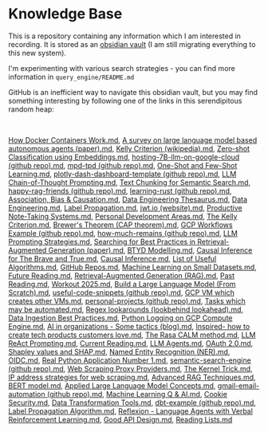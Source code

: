 # Knowledge Base

This is a repository containing any information which I am interested in recording. It is stored as an [obsidian vault](https://obsidian.md/) (I am still migrating everything to this new system). 

I'm experimenting with various search strategies - you can find more information in `query_engine/README.md`

GitHub is an inefficient way to navigate this obsidian vault, but you may find something interesting by following one of the links in this serendipitous random heap:

<br>

[How Docker Containers Work.md](./obsidian-vault\2%20-%20Full%20Notes\How%20Docker%20Containers%20Work.md), [A survey on large language model based autonomous agents (paper).md](./obsidian-vault\3%20-%20Source%20Material\A%20survey%20on%20large%20language%20model%20based%20autonomous%20agents%20(paper).md), [Kelly Criterion (wikipedia).md](./obsidian-vault\3%20-%20Source%20Material\Kelly%20Criterion%20(wikipedia).md), [Zero-shot Classification using Embeddings.md](./obsidian-vault\2%20-%20Full%20Notes\Zero-shot%20Classification%20using%20Embeddings.md), [hosting-7B-llm-on-google-cloud (github repo).md](./obsidian-vault\2%20-%20Full%20Notes\hosting-7B-llm-on-google-cloud%20(github%20repo).md), [mpd-tpd (github repo).md](./obsidian-vault\2%20-%20Full%20Notes\mpd-tpd%20(github%20repo).md), [One-Shot and Few-Shot Learning.md](./obsidian-vault\2%20-%20Full%20Notes\One-Shot%20and%20Few-Shot%20Learning.md), [plotly-dash-dashboard-template (github repo).md](./obsidian-vault\2%20-%20Full%20Notes\plotly-dash-dashboard-template%20(github%20repo).md), [LLM Chain-of-Thought Prompting.md](./obsidian-vault\2%20-%20Full%20Notes\LLM%20Chain-of-Thought%20Prompting.md), [Text Chunking for Semantic Search.md](./obsidian-vault\2%20-%20Full%20Notes\Text%20Chunking%20for%20Semantic%20Search.md), [happy-rag-friends (github repo).md](./obsidian-vault\2%20-%20Full%20Notes\happy-rag-friends%20(github%20repo).md), [learning-rust (github repo).md](./obsidian-vault\2%20-%20Full%20Notes\learning-rust%20(github%20repo).md), [Association, Bias & Causation.md](./obsidian-vault\2%20-%20Full%20Notes\Association,%20Bias%20&%20Causation.md), [Data Engineering Thesaurus.md](./obsidian-vault\4%20-%20Maps%20of%20Content\Data%20Engineering%20Thesaurus.md), [Data Engineering.md](./obsidian-vault\4%20-%20Maps%20of%20Content\Data%20Engineering.md), [Label Propagation.md](./obsidian-vault\2%20-%20Full%20Notes\Label%20Propagation.md), [jwt.io (website).md](./obsidian-vault\3%20-%20Source%20Material\jwt.io%20(website).md), [Productive Note-Taking Systems.md](./obsidian-vault\2%20-%20Full%20Notes\Productive%20Note-Taking%20Systems.md), [Personal Development Areas.md](./obsidian-vault\4%20-%20Maps%20of%20Content\Personal%20Development%20Areas.md), [The Kelly Criterion.md](./obsidian-vault\2%20-%20Full%20Notes\The%20Kelly%20Criterion.md), [Brewer's Theorem (CAP theorem).md](./obsidian-vault\2%20-%20Full%20Notes\Brewer's%20Theorem%20(CAP%20theorem).md), [GCP Workflows Example (github repo).md](./obsidian-vault\2%20-%20Full%20Notes\GCP%20Workflows%20Example%20(github%20repo).md), [how-much-remains (github repo).md](./obsidian-vault\2%20-%20Full%20Notes\how-much-remains%20(github%20repo).md), [LLM Prompting Strategies.md](./obsidian-vault\3%20-%20Source%20Material\LLM%20Prompting%20Strategies.md), [Searching for Best Practices in Retrieval-Augmented Generation (paper).md](./obsidian-vault\3%20-%20Source%20Material\Searching%20for%20Best%20Practices%20in%20Retrieval-Augmented%20Generation%20(paper).md), [BTYD Modelling.md](./obsidian-vault\2%20-%20Full%20Notes\BTYD%20Modelling.md), [Causal Inference for The Brave and True.md](./obsidian-vault\3%20-%20Source%20Material\Causal%20Inference%20for%20The%20Brave%20and%20True.md), [Causal Inference.md](./obsidian-vault\4%20-%20Maps%20of%20Content\Causal%20Inference.md), [List of Useful Algorithms.md](./obsidian-vault\4%20-%20Maps%20of%20Content\List%20of%20Useful%20Algorithms.md), [GitHub Repos.md](./obsidian-vault\4%20-%20Maps%20of%20Content\GitHub%20Repos.md), [Machine Learning on Small Datasets.md](./obsidian-vault\4%20-%20Maps%20of%20Content\Machine%20Learning%20on%20Small%20Datasets.md), [Future Reading.md](./obsidian-vault\2%20-%20Full%20Notes\Future%20Reading.md), [Retrieval-Augmented Generation (RAG).md](./obsidian-vault\2%20-%20Full%20Notes\Retrieval-Augmented%20Generation%20(RAG).md), [Past Reading.md](./obsidian-vault\2%20-%20Full%20Notes\Past%20Reading.md), [Workout 2025.md](./obsidian-vault\2%20-%20Full%20Notes\Workout%202025.md), [Build a Large Language Model (From Scratch).md](./obsidian-vault\3%20-%20Source%20Material\Build%20a%20Large%20Language%20Model%20(From%20Scratch).md), [useful-code-snippets (github repo).md](./obsidian-vault\2%20-%20Full%20Notes\useful-code-snippets%20(github%20repo).md), [GCP VM which creates other VMs.md](./obsidian-vault\2%20-%20Full%20Notes\GCP%20VM%20which%20creates%20other%20VMs.md), [personal-projects (github repo).md](./obsidian-vault\2%20-%20Full%20Notes\personal-projects%20(github%20repo).md), [Tasks which may be automated.md](./obsidian-vault\4%20-%20Maps%20of%20Content\Tasks%20which%20may%20be%20automated.md), [Regex lookarounds (lookbehind lookahead).md](./obsidian-vault\2%20-%20Full%20Notes\Regex%20lookarounds%20(lookbehind%20lookahead).md), [Data Ingestion Best Practices.md](./obsidian-vault\2%20-%20Full%20Notes\Data%20Ingestion%20Best%20Practices.md), [Python Logging on GCP Compute Engine.md](./obsidian-vault\2%20-%20Full%20Notes\Python%20Logging%20on%20GCP%20Compute%20Engine.md), [AI in organizations - Some tactics (blog).md](./obsidian-vault\3%20-%20Source%20Material\AI%20in%20organizations%20-%20Some%20tactics%20(blog).md), [Inspired- how to create tech products customers love.md](./obsidian-vault\3%20-%20Source%20Material\Inspired-%20how%20to%20create%20tech%20products%20customers%20love.md), [The Rasa CALM method.md](./obsidian-vault\2%20-%20Full%20Notes\The%20Rasa%20CALM%20method.md), [LLM ReAct Prompting.md](./obsidian-vault\2%20-%20Full%20Notes\LLM%20ReAct%20Prompting.md), [Current Reading.md](./obsidian-vault\4%20-%20Maps%20of%20Content\Current%20Reading.md), [LLM Agents.md](./obsidian-vault\2%20-%20Full%20Notes\LLM%20Agents.md), [OAuth 2.0.md](./obsidian-vault\2%20-%20Full%20Notes\OAuth%202.0.md), [Shapley values and SHAP.md](./obsidian-vault\2%20-%20Full%20Notes\Shapley%20values%20and%20SHAP.md), [Named Entity Recognition (NER).md](./obsidian-vault\2%20-%20Full%20Notes\Named%20Entity%20Recognition%20(NER).md), [OIDC.md](./obsidian-vault\2%20-%20Full%20Notes\OIDC.md), [Real Python Application Number 1.md](./obsidian-vault\2%20-%20Full%20Notes\Real%20Python%20Application%20Number%201.md), [semantic-search-engine (github repo).md](./obsidian-vault\2%20-%20Full%20Notes\semantic-search-engine%20(github%20repo).md), [Web Scraping Proxy Providers.md](./obsidian-vault\2%20-%20Full%20Notes\Web%20Scraping%20Proxy%20Providers.md), [The Kernel Trick.md](./obsidian-vault\2%20-%20Full%20Notes\The%20Kernel%20Trick.md), [IP address strategies for web scraping.md](./obsidian-vault\2%20-%20Full%20Notes\IP%20address%20strategies%20for%20web%20scraping.md), [Advanced RAG Techniques.md](./obsidian-vault\4%20-%20Maps%20of%20Content\Advanced%20RAG%20Techniques.md), [BERT model.md](./obsidian-vault\2%20-%20Full%20Notes\BERT%20model.md), [Applied Large Language Model Concepts.md](./obsidian-vault\4%20-%20Maps%20of%20Content\Applied%20Large%20Language%20Model%20Concepts.md), [gmail-email-automation (github repo).md](./obsidian-vault\2%20-%20Full%20Notes\gmail-email-automation%20(github%20repo).md), [Machine Learning Q & AI.md](./obsidian-vault\3%20-%20Source%20Material\Machine%20Learning%20Q%20&%20AI.md), [Cookie Security.md](./obsidian-vault\2%20-%20Full%20Notes\Cookie%20Security.md), [Data Transformation Tools.md](./obsidian-vault\2%20-%20Full%20Notes\Data%20Transformation%20Tools.md), [dbt-example (github repo).md](./obsidian-vault\2%20-%20Full%20Notes\dbt-example%20(github%20repo).md), [Label Propagation Algorithm.md](./obsidian-vault\2%20-%20Full%20Notes\Label%20Propagation%20Algorithm.md), [Reflexion - Language Agents with Verbal Reinforcement Learning.md](./obsidian-vault\2%20-%20Full%20Notes\Reflexion%20-%20Language%20Agents%20with%20Verbal%20Reinforcement%20Learning.md), [Good API Design.md](./obsidian-vault\2%20-%20Full%20Notes\Good%20API%20Design.md), [Reading Lists.md](./obsidian-vault\4%20-%20Maps%20of%20Content\Reading%20Lists.md)